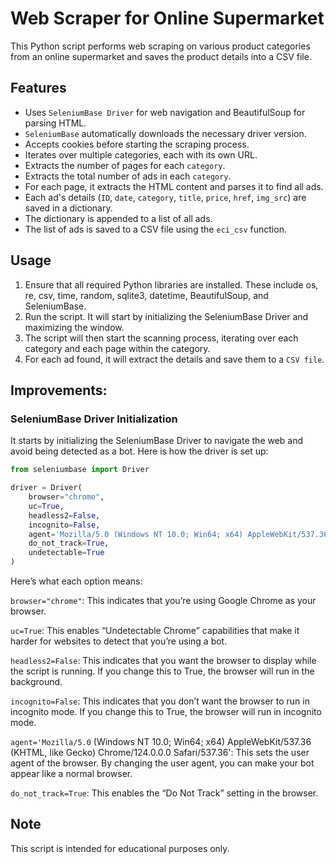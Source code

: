 # Web Scraper for Online Supermarket

This Python script performs web scraping on various product categories from an online supermarket and saves the product details into a CSV file.

## Features

- Uses `SeleniumBase Driver` for web navigation and BeautifulSoup for parsing HTML.
- `SeleniumBase` automatically downloads the necessary driver version.
- Accepts cookies before starting the scraping process.
- Iterates over multiple categories, each with its own URL.
- Extracts the number of pages for each `category`.
- Extracts the total number of ads in each `category`.
- For each page, it extracts the HTML content and parses it to find all ads.
- Each ad's details (`ID`, `date`, `category`, `title`, `price`, `href`, `img_src`) are saved in a dictionary.
- The dictionary is appended to a list of all ads.
- The list of ads is saved to a CSV file using the `eci_csv` function.

## Usage

1. Ensure that all required Python libraries are installed. These include os, re, csv, time, random, sqlite3, datetime, BeautifulSoup, and SeleniumBase.
2. Run the script. It will start by initializing the SeleniumBase Driver and maximizing the window.
3. The script will then start the scanning process, iterating over each category and each page within the category.
4. For each ad found, it will extract the details and save them to a `CSV file`.

## Improvements: 

### SeleniumBase Driver Initialization

It starts by initializing the SeleniumBase Driver to navigate the web and avoid being detected as a bot. Here is how the driver is set up:

```python
from seleniumbase import Driver

driver = Driver(
    browser="chrome",
    uc=True,
    headless2=False,
    incognito=False,
    agent='Mozilla/5.0 (Windows NT 10.0; Win64; x64) AppleWebKit/537.36 (KHTML, like Gecko) Chrome/124.0.0.0 Safari/537.36',
    do_not_track=True,
    undetectable=True
)
```
Here’s what each option means:

`browser="chrome"`: This indicates that you’re using Google Chrome as your browser.

`uc=True`: This enables “Undetectable Chrome” capabilities that make it harder for websites to detect that you’re using a bot.

`headless2=False`: This indicates that you want the browser to display while the script is running. If you change this to True, the browser will run in the background.

`incognito=False`: This indicates that you don’t want the browser to run in incognito mode. If you change this to True, the browser will run in incognito mode.

`agent='Mozilla/5.0` (Windows NT 10.0; Win64; x64) AppleWebKit/537.36 (KHTML, like Gecko) Chrome/124.0.0.0 Safari/537.36': This sets the user agent of the browser. By changing the user agent, you can make your bot appear like a normal browser.

`do_not_track=True`: This enables the “Do Not Track” setting in the browser.


## Note

This script is intended for educational purposes only.
